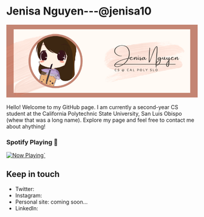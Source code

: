 # Jenisa Nguyen---@jenisa10
[![Jenisa's Banner.](https://github.com/jenisa10/jenisa10/blob/master/Banner.png?raw=true)](https://www.jenisa10.github.io)

Hello! Welcome to my GitHub page. I am currently a second-year CS student at the California Polytechnic State University, San Luis Obispo (whew that was a long name). Explore my page and feel free to contact me about ahything!

### Spotify Playing 👋

<a href="https://now-playing-profile-ochre.vercel.app/now-playing/now-playing?open">
    <img src="https://now-playing-profile-ochre.vercel.app/now-playing" width="256" height="64" alt="Now Playing">`
</a>

## Keep in touch
* Twitter: 
* Instagram:
* Personal site: coming soon...
* LinkedIn: 

<!--
**jenisa10/jenisa10** is a ✨ _special_ ✨ repository because its `README.md` (this file) appears on your GitHub profile.

Here are some ideas to get you started:

- 🔭 I’m currently working on ...
- 🌱 I’m currently learning ...
- 👯 I’m looking to collaborate on ...
- 🤔 I’m looking for help with ...
- 💬 Ask me about ...
- 📫 How to reach me: ...
- 😄 Pronouns: ...
- ⚡ Fun fact: ...
-->
